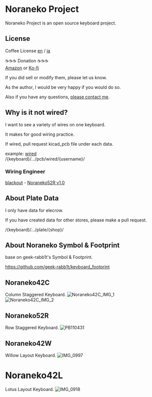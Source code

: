 # Noraneko Project
Noraneko Project is an open source keyboard project.

## License
Coffee License [en](/LICENSE) / [ja](/LICENSE_JA)

☕️☕️☕️ Donation ☕️☕️☕️   
[Amazon](https://www.amazon.co.jp/hz/wishlist/ls/66VQJTRHISQT) or [Ko-fi](https://ko-fi.com/darakuneko)  

If you did sell or modify them, please let us know.

As the author, I would be very happy if you would do so.

Also if you have any questions, [please contact me](https://twitter.com/daraku__neko).


## Why is it not wired?
I want to see a variety of wires on one keyboard.

It makes for good wiring practice.

If wired, pull request kicad_pcb file under each data.

example: [wired](./noraneko42c/v1.0/pcb/wired/)  
/{keyboard}/.../pcb/wired/{username}/ 

### Wiring Engineer
[blackout](https://github.com/blackout157w) - [Noraneko52R v1.0](https://github.com/darakuneko/Noraneko/tree/main/noraneko52r/v1.0/pcb/wired/blackout)

## About Plate Data
I only have data for elecrow.

If you have created data for other stores, please make a pull request.

/{keyboard}/.../plate/{shop}/

## About Noraneko Symbol & Footprint
base on geek-rabb1t's Symbol & Footprint.

https://github.com/geek-rabb1t/keyboard_footprint

## Noraneko42C
Column Staggered Keyboard.
![Noraneko42C_IMG_1](https://user-images.githubusercontent.com/5214078/194799229-ef4e0b20-bb9d-41c9-a0aa-d7715e9783fa.jpeg)
![Noraneko42C_IMG_2](https://user-images.githubusercontent.com/5214078/194799234-a3ef62dd-bfc3-4b87-ab35-2c0d2923196e.jpeg)

## Noraneko52R
Row Staggered Keyboard.
![PB110431](https://user-images.githubusercontent.com/5214078/201291403-1c507f01-ba00-48f3-926b-d54291d19f54.JPG)

## Noraneko42W
Willow Layout Keyboard.
![IMG_0997](https://user-images.githubusercontent.com/5214078/236360290-e5d74d66-4fdc-4d01-998e-0f6cf52e253a.jpeg)

# Noraneko42L
Lotus Layout Keyboard.
![IMG_0918](https://user-images.githubusercontent.com/5214078/236359157-51a97c6f-2a56-4a80-a362-1c1098d21168.jpeg)


